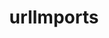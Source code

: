 ---
title: urlImports
description: Configure Next.js to allow importing modules from external URLs.
version: experimental
source: app/api-reference/config/next-config-js/urlImports
---